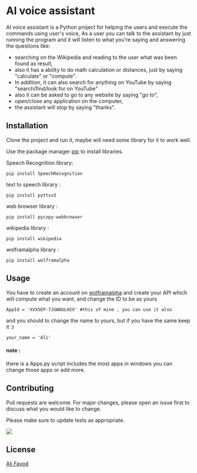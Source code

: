 # AI voice assistant 

AI voice assistant is a Python project for helping the users and execute the commands using user's voice, As a user you can talk to the assistant by just running the program and it will listen to what you're saying and answering the questions like:
* searching on the Wikipedia and reading to the user what was been found as result, 
* also it has a ability to do math calculation or distances, just by saying "calculate" or "compute". 
* In addition, it can also search for anything on YouTube by saying "search/find/look for on YouTube"
* also it can be asked to go to any website by saying "go to",
* open/close any application on the computer,
* the assistant will stop by saying "thanks".

## Installation
Clone the project and run it, maybe will need some library for it to work well.

Use the package manager [pip](https://pip.pypa.io/en/stable/) to install libraries.

Speech Recognition library:
```
pip install SpeechRecognition
```
text to speech library :
```
pip install pyttsx3
```
web browser library :
```
pip install pycopy-webbrowser
```
wikipedia library :
```
pip install wikipedia 
```
wolframalpha library :
```
pip install wolframalpha
```

## Usage

You have to create an account on [wolframalpha](https://developer.wolframalpha.com/portal/myapps/) and create your API which will compute what you want, and change the ID to be as yours 
```
AppId = 'XVX5EP-7JGW8ULH2X' #this of mine , you can use it also
```
and you should to change the name to yours, but if you have the same keep it :)
```
your_name = 'Ali'
```
#### note :
there is a Apps.py script includes the most apps in windows you can change those apps or add more.

## Contributing

Pull requests are welcome. For major changes, please open an issue first
to discuss what you would like to change.

Please make sure to update tests as appropriate.

<a href="https://www.buymeacoffee.com/ali96fayod"><img src="https://img.buymeacoffee.com/button-api/?text=Buy me a Coffee&emoji=☕&slug=ali96fayod&button_colour=5F7FFF&font_colour=ffffff&font_family=Cookie&outline_colour=000000&coffee_colour=FFDD00" /></a>

## License

[Ali Fayod](https://github.com/AliFayod)
